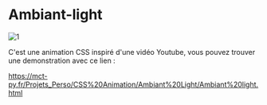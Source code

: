 # Ambiant-light

![1](https://user-images.githubusercontent.com/71151090/158794518-401d6934-5d99-4208-a7b2-88d9b3f0e74b.png)

C'est une animation CSS inspiré d'une vidéo Youtube, vous pouvez trouver une demonstration avec ce lien : 

https://mct-py.fr/Projets_Perso/CSS%20Animation/Ambiant%20Light/Ambiant%20light.html
